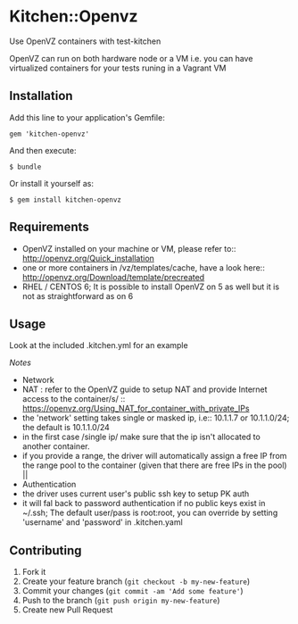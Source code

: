 # Kitchen::Openvz

Use OpenVZ containers with test-kitchen

OpenVZ can run on both hardware node or a VM i.e. you can have virtualized containers for your tests runing in a Vagrant VM

## Installation

Add this line to your application's Gemfile:

    gem 'kitchen-openvz'

And then execute:

    $ bundle

Or install it yourself as:

    $ gem install kitchen-openvz

## Requirements

- OpenVZ installed on your machine or VM, please refer to:: http://openvz.org/Quick_installation
- one or more containers in /vz/templates/cache, have a look here:: http://openvz.org/Download/template/precreated
- RHEL / CENTOS 6; It is possible to install OpenVZ on 5 as well but it is not as straightforward as on 6


## Usage

Look at the included .kitchen.yml for an example

*Notes*

- Network
 - NAT : refer to the OpenVZ guide to setup NAT and provide Internet access to the container/s/ :: https://openvz.org/Using_NAT_for_container_with_private_IPs
 - the 'network' setting takes single or masked ip, i.e:: 10.1.1.7 or  10.1.1.0/24; the default is 10.1.1.0/24
 - in the first case /single ip/ make sure that the ip isn't allocated to another container.
 - if you provide a range, the driver will automatically assign a free IP from the range pool to the container (given that there are free IPs in the pool)
||
- Authentication
 - the driver uses current user's public ssh key to setup PK auth
 - it will fal back to password authentication if no public keys exist in ~/.ssh; The default user/pass is root:root, you can override by setting 'username' and 'password' in .kitchen.yaml



## Contributing

1. Fork it
2. Create your feature branch (`git checkout -b my-new-feature`)
3. Commit your changes (`git commit -am 'Add some feature'`)
4. Push to the branch (`git push origin my-new-feature`)
5. Create new Pull Request
